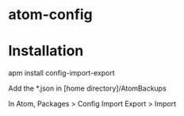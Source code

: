# atom-config

# Installation

apm install config-import-export

Add the *.json in [home directory]/AtomBackups

In Atom, Packages > Config Import Export > Import

